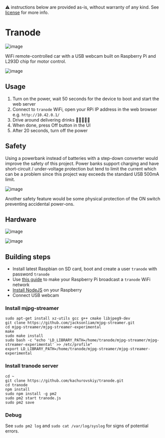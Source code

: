 :warning: instructions below are provided as-is, without warranty of any kind. See [license](LICENSE) for more info.

# Tranode

![image](https://user-images.githubusercontent.com/517919/228613800-60a954da-8a20-4a2f-bc22-8dfff7b057d9.png)

WiFi remote-controlled car with a USB webcam built on Raspberry Pi and L293D chip for motor control.

![image](https://user-images.githubusercontent.com/517919/227603769-f9e43c88-605b-44ed-b521-9997f9dcb234.png)

## Usage

1. Turn on the power, wait 50 seconds for the device to boot and start the web server
2. Connect to `tranode` WiFi, open your RPi IP address in the web browser e.g. `http://10.42.0.1/`
3. Drive around delivering drinks 🧉🍺🍼🏺🍾
4. When done, press Off button in the UI
5. After 20 seconds, turn off the power

## Safety

Using a powerbank instead of batteries with a step-down converter would improve the safety of this project. Power banks support charging and have short-circuit / under-voltage protection but tend to limit the current which can be a problem since this project way exceeds the standard USB 500mA limit.

![image](https://user-images.githubusercontent.com/517919/227649561-18022f8d-56c5-4830-b8bc-6469787887f8.png)

Another safety feature would be some physical protection of the ON switch preventing accidental power-ons.

## Hardware

![image](https://user-images.githubusercontent.com/517919/227595927-4dc85a3e-a691-4916-92a1-ae459ad68234.png)

![image](https://user-images.githubusercontent.com/517919/227603799-4a9cbb13-6569-4f44-8fca-1c829b479c84.png)

## Building steps

- Install latest Raspbian on SD card, boot and create a user `tranode` with password `tranode`
- Use [this guide](https://www.tomshardware.com/how-to/raspberry-pi-access-point) to make your Raspberry Pi broadcast a `tranode` WiFi network
- [Install NodeJS](https://pimylifeup.com/raspberry-pi-nodejs/) on your Raspberry
- Connect USB webcam

### Install mjpg-streamer

```
sudo apt-get install xz-utils gcc g++ cmake libjpeg9-dev
git clone https://github.com/jacksonliam/mjpg-streamer.git
cd mjpg-streamer/mjpg-streamer-experimental
make
sudo make install
sudo bash -c "echo 'LD_LIBRARY_PATH=/home/tranode/mjpg-streamer/mjpg-streamer-experimental' >> /etc/profile"
export LD_LIBRARY_PATH=/home/tranode/mjpg-streamer/mjpg-streamer-experimental
```

### Install tranode server

```
cd ~
git clone https://github.com/kachurovskiy/tranode.git
cd tranode
npm install
sudo npm install -g pm2
sudo pm2 start tranode.js
sudo pm2 save
```

### Debug

See `sudo pm2 log` and `sudo cat /var/log/syslog` for signs of potential errors.
